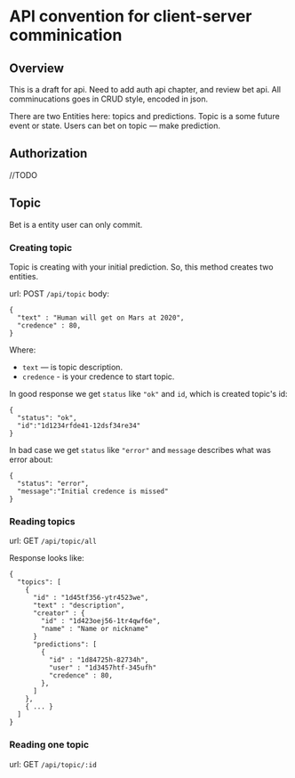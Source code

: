 # API convention for client-server comminication

## Overview

This is a draft for api. Need to add auth api chapter, and review bet api. All comminucations goes in CRUD style, encoded in json.

There are two Entities here: topics and predictions. Topic is a some future event or state. Users can bet on topic — make prediction.

## Authorization

//TODO

## Topic

Bet is a entity user can only commit.

### Creating topic

Topic is creating with your initial prediction. So, this method creates two entities.

url: POST `/api/topic`
body:
```
{
  "text" : "Human will get on Mars at 2020",
  "credence" : 80,
}
```
Where:
* `text` — is topic description.
* `credence` - is your credence to start topic.

In good response we get `status` like `"ok"` and `id`, which is created topic's id:
```
{
  "status": "ok",
  "id":"1d1234rfde41-12dsf34re34"
}
```

In bad case we get `status` like `"error"` and `message` describes what was error about:
```
{
  "status": "error",
  "message":"Initial credence is missed"
}
```

### Reading topics

url: GET `/api/topic/all`

Response looks like:
```
{
  "topics": [
    {
      "id" : "1d45tf356-ytr4523we",
      "text" : "description",
      "creator" : {
        "id" : "1d423oej56-1tr4qwf6e",
        "name" : "Name or nickname"
      }
      "predictions": [
        {
          "id" : "1d84725h-82734h",
          "user" : "1d3457htf-345ufh"
          "credence" : 80,
        },
      ]
    },
    { ... }
  ]
}
```


### Reading one topic

url: GET `/api/topic/:id`
